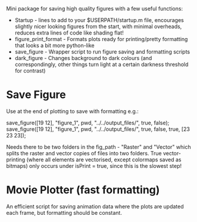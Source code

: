 Mini package for saving high quality figures with a few useful functions:

- Startup - lines to add to your $USERPATH/startup.m file, encourages slightly nicer looking figures from the start, with minimal overheads, reduces extra lines of code like shading flat!
- figure_print_format - Formats plots ready for printing/pretty formatting that looks a bit more python-like
- save_figure - Wrapper script to run figure saving and formatting scripts
- dark_figure - Changes background to dark colours (and correspondingly, other things turn light at a certain darkness threshold for contrast)

# Save Figure
Use at the end of plotting to save with formatting e.g.:

save_figure([19 12], "figure_1", pwd, "../../output_files/", true, false);
save_figure([19 12], "figure_1", pwd, "../../output_files/", true, false, true, [23 23 23]);

Needs there to be two folders in the fig_path - "Raster" and "Vector" which splits the raster and vector copies of files into two folders.
True vector-printing (where all elements are vectorised, except colormaps saved as bitmaps) only occurs under isPrint = true, since this is the slowest step! 

# Movie Plotter (fast formatting)
An efficient script for saving animation data where the plots are updated each frame, but formatting should be constant. 
